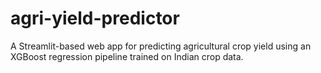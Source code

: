 # agri-yield-predictor
A Streamlit-based web app for predicting agricultural crop yield using an XGBoost regression pipeline trained on Indian crop data.
